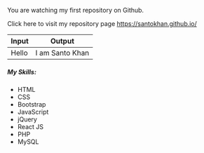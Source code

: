 You are watching my first repository on Github.

Click here to visit my repository page https://santokhan.github.io/

| Input | Output |
| ----- | ------ |
| Hello | I am Santo Khan |

##### My Skills:
* HTML
* CSS
* Bootstrap
* JavaScript
* jQuery
* React JS
* PHP
* MySQL
